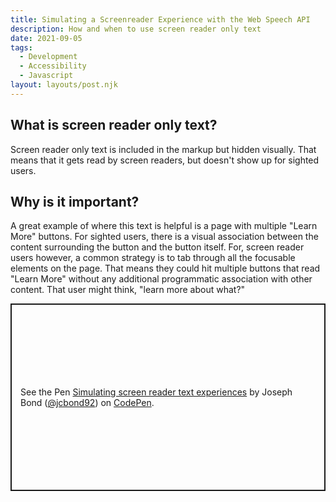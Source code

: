 ```yaml
---
title: Simulating a Screenreader Experience with the Web Speech API
description: How and when to use screen reader only text
date: 2021-09-05
tags:
  - Development
  - Accessibility
  - Javascript
layout: layouts/post.njk
---
```

## What is screen reader only text?
Screen reader only text is included in the markup but hidden visually. That means that it gets read by screen readers, but doesn't show up for sighted users.

## Why is it important?
A great example of where this text is helpful is a page with multiple "Learn More" buttons. For sighted users, there is a visual association between the content surrounding the button and the button itself. For, screen reader users however, a common strategy is to tab through all the focusable elements on the page. That means they could hit multiple buttons that read "Learn More" without any additional programmatic association with other content. That user might think, "learn more about what?"


<p class="codepen" data-height="600" data-default-tab="js,result" data-slug-hash="powEwqV" data-user="jcbond92" style="height: 300px; box-sizing: border-box; display: flex; align-items: center; justify-content: center; border: 2px solid; margin: 1em 0; padding: 1em;">
  <span>See the Pen <a href="https://codepen.io/jcbond92/pen/powEwqV">
  Simulating screen reader text experiences</a> by Joseph Bond (<a href="https://codepen.io/jcbond92">@jcbond92</a>)
  on <a href="https://codepen.io">CodePen</a>.</span>
</p>
<script async src="https://cpwebassets.codepen.io/assets/embed/ei.js"></script>